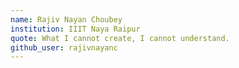 ```yaml
---
name: Rajiv Nayan Choubey 
institution: IIIT Naya Raipur
quote: What I cannot create, I cannot understand.
github_user: rajivnayanc
---
```

